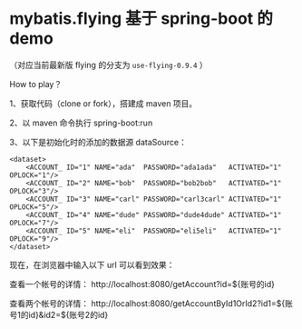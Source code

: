 # mybatis.flying 基于 spring-boot 的 demo

（对应当前最新版 flying 的分支为 `use-flying-0.9.4` ）

How to play？

1、获取代码（clone or fork），搭建成 maven 项目。

2、以 maven 命令执行 spring-boot:run

3、以下是初始化时的添加的数据源 dataSource：
```
<dataset>
	<ACCOUNT_ ID="1" NAME="ada"  PASSWORD="ada1ada"   ACTIVATED="1" OPLOCK="1"/>
	<ACCOUNT_ ID="2" NAME="bob"  PASSWORD="bob2bob"   ACTIVATED="1" OPLOCK="3"/>
	<ACCOUNT_ ID="3" NAME="carl" PASSWORD="carl3carl" ACTIVATED="1" OPLOCK="5"/>
	<ACCOUNT_ ID="4" NAME="dude" PASSWORD="dude4dude" ACTIVATED="1" OPLOCK="7"/>
	<ACCOUNT_ ID="5" NAME="eli"  PASSWORD="eli5eli"   ACTIVATED="1" OPLOCK="9"/>
</dataset>
```
现在，在浏览器中输入以下 url 可以看到效果：

查看一个帐号的详情：			http://localhost:8080/getAccount?id=${账号的id}

查看两个帐号的详情：			http://localhost:8080/getAccountById1OrId2?id1=${账号1的id}&id2=${账号2的id}
